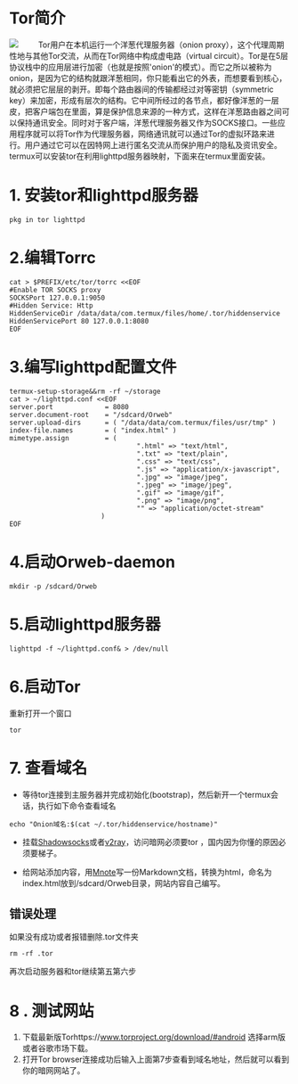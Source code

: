 
Tor简介
====
![](https://i.bmp.ovh/imgs/2019/04/07b5c785087abb9c.jpg)
&emsp;&emsp; Tor用户在本机运行一个洋葱代理服务器（onion proxy），这个代理周期性地与其他Tor交流，从而在Tor网络中构成虚电路（virtual circuit）。Tor是在5层协议栈中的应用层进行加密（也就是按照'onion'的模式）。而它之所以被称为onion，是因为它的结构就跟洋葱相同，你只能看出它的外表，而想要看到核心，就必须把它层层的剥开。即每个路由器间的传输都经过对等密钥（symmetric key）来加密，形成有层次的结构。它中间所经过的各节点，都好像洋葱的一层皮，把客户端包在里面，算是保护信息来源的一种方式，这样在洋葱路由器之间可以保持通讯安全。同时对于客户端，洋葱代理服务器又作为SOCKS接口。一些应用程序就可以将Tor作为代理服务器，网络通讯就可以通过Tor的虚拟环路来进行。用户通过它可以在因特网上进行匿名交流从而保护用户的隐私及资讯安全。
  termux可以安装tor在利用lighttpd服务器映射，下面来在termux里面安装。
<escape><!-- more --></escape>

# 1. 安装tor和lighttpd服务器
```
pkg in tor lighttpd 
```
# 2.编辑Torrc
```
cat > $PREFIX/etc/tor/torrc <<EOF
#Enable TOR SOCKS proxy
SOCKSPort 127.0.0.1:9050
#Hidden Service: Http
HiddenServiceDir /data/data/com.termux/files/home/.tor/hiddenservice
HiddenServicePort 80 127.0.0.1:8080
EOF
```
# 3.编写lighttpd配置文件
```
termux-setup-storage&&rm -rf ~/storage
cat > ~/lighttpd.conf <<EOF
server.port             = 8080
server.document-root    = "/sdcard/Orweb"
server.upload-dirs      = ( "/data/data/com.termux/files/usr/tmp" )
index-file.names        = ( "index.html" )
mimetype.assign         = (
                                ".html" => "text/html",
                                ".txt" => "text/plain",
                                ".css" => "text/css",
                                ".js" => "application/x-javascript",
                                ".jpg" => "image/jpeg",
                                ".jpeg" => "image/jpeg",
                                ".gif" => "image/gif",
                                ".png" => "image/png",
                                "" => "application/octet-stream"
                       )
EOF
```
# 4.启动Orweb-daemon
```
mkdir -p /sdcard/Orweb
```
# 5.启动lighttpd服务器
```
lighttpd -f ~/lighttpd.conf& > /dev/null
```
# 6.启动Tor
重新打开一个窗口
```
tor
```
# 7. 查看域名
* 等待tor连接到主服务器并完成初始化(bootstrap)，然后新开一个termux会话，执行如下命令查看域名
```
echo "Onion域名:$(cat ~/.tor/hiddenservice/hostname)"
```
* 挂载[Shadowsocks](https://pzb568.github.io/2018/11/08/ss%E7%B3%BB%E5%88%97%E8%BD%AF%E4%BB%B6%E5%88%86%E4%BA%AB%E5%8F%8A%E4%BD%BF%E7%94%A8/)或者[v2ray](https://pzb568.github.io/2018/11/09/v2ray%E7%9A%84%E4%BD%BF%E7%94%A8%E4%B8%8E%E5%88%86%E4%BA%AB/)，访问暗网必须要tor ，国内因为你懂的原因必须要梯子。

* 给网站添加内容，用[Mnote](https://www.coolapk.com/apk/com.hjq.md)写一份Markdown文档，转换为html，命名为index.html放到/sdcard/Orweb目录，网站内容自己编写。

## 错误处理

如果没有成功或者报错删除.tor文件夹
```
rm -rf .tor
```
再次启动服务器和tor继续第五第六步

# 8 . 测试网站
1. 下载最新版Torhttps://www.torproject.org/download/#android 选择arm版或者谷歌市场下载。
2. 打开Tor browser连接成功后输入上面第7步查看到域名地址，然后就可以看到你的暗网网站了。

